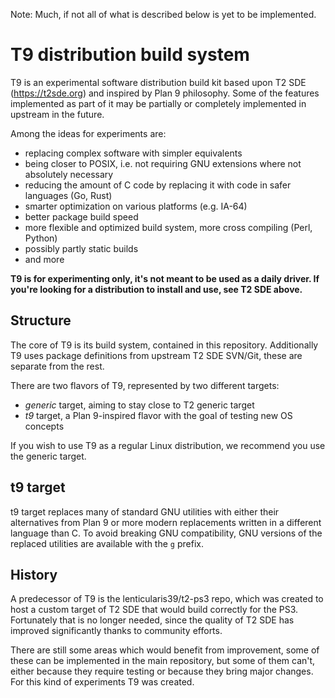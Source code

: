 Note: Much, if not all of what is described below is yet to be implemented.

# T9 distribution build system

T9 is an experimental software distribution build kit based upon T2 SDE
(https://t2sde.org) and inspired by Plan 9 philosophy. Some of the features
implemented as part of it may be partially or completely implemented in upstream
in the future. 

Among the ideas for experiments are:
- replacing complex software with simpler equivalents
- being closer to POSIX, i.e. not requiring GNU extensions where not absolutely
necessary
- reducing the amount of C code by replacing it with code in safer languages
(Go, Rust)
- smarter optimization on various platforms (e.g. IA-64)
- better package build speed
- more flexible and optimized build system, more cross compiling (Perl, Python)
- possibly partly static builds
- and more

**T9 is for experimenting only, it's not meant to be used as a daily driver. If
you're looking for a distribution to install and use, see T2 SDE above.**

## Structure

The core of T9 is its build system, contained in this repository. Additionally
T9 uses package definitions from upstream T2 SDE SVN/Git, these are separate
from the rest.

There are two flavors of T9, represented by two different targets:
- *generic* target, aiming to stay close to T2 generic target
- *t9* target, a Plan 9-inspired flavor with the goal of testing new OS concepts

If you wish to use T9 as a regular Linux distribution, we recommend you use the
generic target.

## t9 target

t9 target replaces many of standard GNU utilities with either their alternatives
from Plan 9 or more modern replacements written in a different language than C.
To avoid breaking GNU compatibility, GNU versions of the replaced utilities are
available with the `g` prefix.

## History

A predecessor of T9 is the lenticularis39/t2-ps3 repo, which was created to host
a custom target of T2 SDE that would build correctly for the PS3. Fortunately
that is no longer needed, since the quality of T2 SDE has improved significantly
thanks to community efforts.

There are still some areas which would benefit from improvement, some of these
can be implemented in the main repository, but some of them can't, either
because they require testing or because they bring major changes. For this kind
of experiments T9 was created.
